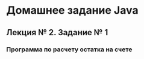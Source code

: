 # **Домашнее задание Java** 

## Лекция № 2. Задание № 1


### Программа по расчету остатка на счете
